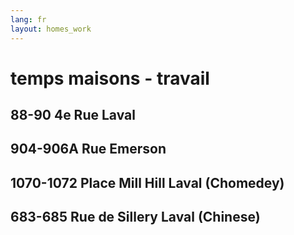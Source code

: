 ```yaml
---
lang: fr
layout: homes_work
---
```

# temps maisons - travail
## 88-90 4e Rue Laval
<span style="display: none;" data-jl-person="jeremy jay" markdown="1"> 
40 minutes
<span style="display: none;">
  (Jérémy)
</span>
</span>
<span style="display: none;" data-jl-person="joanna jo" markdown="1">
  40 minutes
<span style="display: none;">
  (Joanna)
</span>
</span>

## 904-906A Rue Emerson
<span style="display: none;" data-jl-person="jeremy jay" markdown="1"> 
60 minutes
<span style="display: none;">
  (Jérémy)
</span>
</span>
<span style="display: none;" data-jl-person="joanna jo" markdown="1">
  45 minutes
<span style="display: none;">
  (Joanna)
</span>
</span>

## 1070-1072 Place Mill Hill Laval (Chomedey)
<span style="display: none;" data-jl-person="jeremy jay" markdown="1"> 
60 minutes
<span style="display: none;" data-jl-person="jeremy jay">
  (Jérémy)
</span>
</span>
<span style="display: none;" data-jl-person="joanna jo" markdown="1">
  45 minutes
<span style="display: none;" data-jl-person="joanna jo">
  (Joanna)
</span>
</span>

## 683-685 Rue de Sillery Laval (Chinese)
<span style="display: none;" data-jl-person="jeremy jay" markdown="1"> 
60 minutes
<span style="display: none;" data-jl-person="jeremy jay">
  (Jérémy)
</span>
</span>
<span style="display: none;" data-jl-person="joanna jo" markdown="1">
  30 minutes
<span style="display: none;" data-jl-person="joanna jo">
  (Joanna)
</span>
</span>